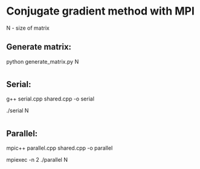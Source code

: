 # Conjugate gradient method with MPI

N - size of matrix

## Generate matrix:

python generate_matrix.py N

#

## Serial:

g++ serial.cpp shared.cpp -o serial

./serial N

#

## Parallel:

mpic++ parallel.cpp shared.cpp -o parallel

mpiexec -n 2 ./parallel N